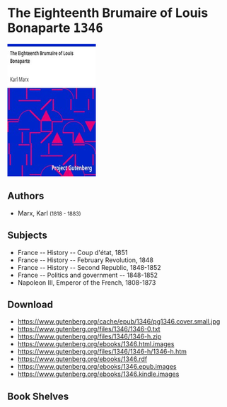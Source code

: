 # The Eighteenth Brumaire of Louis Bonaparte <kbd>1346</kbd>

![](./cover.medium.jpg "")

## Authors


 - Marx, Karl <small>(1818 - 1883)</small>

## Subjects


 - France -- History -- Coup d'état, 1851
 - France -- History -- February Revolution, 1848
 - France -- History -- Second Republic, 1848-1852
 - France -- Politics and government -- 1848-1852
 - Napoleon III, Emperor of the French, 1808-1873

## Download


 - https://www.gutenberg.org/cache/epub/1346/pg1346.cover.small.jpg
 - https://www.gutenberg.org/files/1346/1346-0.txt
 - https://www.gutenberg.org/files/1346/1346-h.zip
 - https://www.gutenberg.org/ebooks/1346.html.images
 - https://www.gutenberg.org/files/1346/1346-h/1346-h.htm
 - https://www.gutenberg.org/ebooks/1346.rdf
 - https://www.gutenberg.org/ebooks/1346.epub.images
 - https://www.gutenberg.org/ebooks/1346.kindle.images

## Book Shelves


